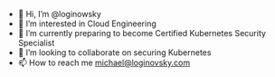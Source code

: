 - 👋 Hi, I’m @loginowsky
- 👀 I’m interested in Cloud Engineering 
- 🌱 I’m currently preparing to become Certified Kubernetes Security Specialist
- 💞️ I’m looking to collaborate on securing Kubernetes
- 📫 How to reach me michael@loginovsky.com

<!---
loginowsky/loginowsky is a ✨ special ✨ repository because its `README.md` (this file) appears on your GitHub profile.
You can click the Preview link to take a look at your changes.
--->
